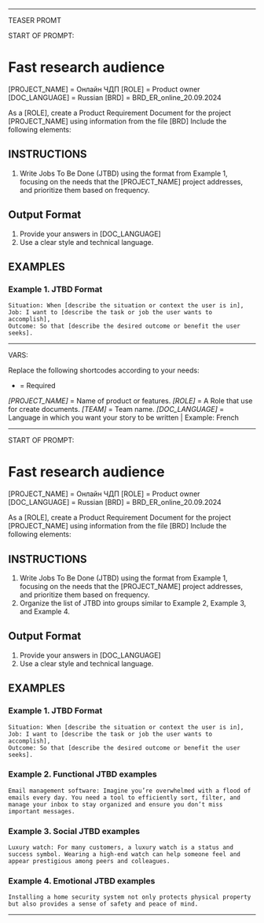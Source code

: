 -----
TEASER PROMT

START OF PROMPT:

# Fast research audience

[PROJECT_NAME] = Онлайн ЧДП
[ROLE] = Product owner
[DOC_LANGUAGE] = Russian
[BRD] = BRD_ER_online_20.09.2024

As a [ROLE], create a Product Requirement Document for the project [PROJECT_NAME] using information from the file [BRD] Include the following elements:

## INSTRUCTIONS
1. Write Jobs To Be Done (JTBD) using the format from Example 1, focusing on the needs that the [PROJECT_NAME] project addresses, and prioritize them based on frequency.


## Output Format
1. Provide your answers in [DOC_LANGUAGE]
2. Use a clear style and technical language.

## EXAMPLES

### Example 1. JTBD Format
```
Situation: When [describe the situation or context the user is in],
Job: I want to [describe the task or job the user wants to accomplish],
Outcome: So that [describe the desired outcome or benefit the user seeks].
```

-----
VARS:

Replace the following shortcodes according to your needs:

* = Required


*[PROJECT_NAME]* = Name of product or features.
*[ROLE]* = A Role that use for create documents.
*[TEAM]* = Team name.
*[DOC_LANGUAGE]* = Language in which you want your story to be written | Example: French

--------
START OF PROMPT:

# Fast research audience

[PROJECT_NAME] = Онлайн ЧДП
[ROLE] = Product owner
[DOC_LANGUAGE] = Russian
[BRD] = BRD_ER_online_20.09.2024

As a [ROLE], create a Product Requirement Document for the project [PROJECT_NAME] using information from the file [BRD] Include the following elements:

## INSTRUCTIONS
1. Write Jobs To Be Done (JTBD) using the format from Example 1, focusing on the needs that the [PROJECT_NAME] project addresses, and prioritize them based on frequency.
2. Organize the list of JTBD into groups similar to Example 2, Example 3, and Example 4.

## Output Format
1. Provide your answers in [DOC_LANGUAGE]
2. Use a clear style and technical language.

## EXAMPLES

### Example 1. JTBD Format
```
Situation: When [describe the situation or context the user is in],
Job: I want to [describe the task or job the user wants to accomplish],
Outcome: So that [describe the desired outcome or benefit the user seeks].
```

### Example 2. Functional JTBD examples
```
Email management software: Imagine you’re overwhelmed with a flood of emails every day. You need a tool to efficiently sort, filter, and manage your inbox to stay organized and ensure you don’t miss important messages.
```

### Example 3. Social JTBD examples
```
Luxury watch: For many customers, a luxury watch is a status and success symbol. Wearing a high-end watch can help someone feel and appear prestigious among peers and colleagues.
```

### Example 4. Emotional JTBD examples
```
Installing a home security system not only protects physical property but also provides a sense of safety and peace of mind.
```
--------

